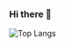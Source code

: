 ### Hi there 👋
![Top Langs](https://github-readme-stats.vercel.app/api/top-langs/?username=leonardo-ferreira-costa&layout=compact)


<!--
**Leonardo-Ferreira-costa/Leonardo-Ferreira-costa** is a ✨ _special_ ✨ repository because its `README.md` (this file) appears on your GitHub profile.

Here are some ideas to get you started:

- 🔭 I’m currently working on ...
- 🌱 I’m currently learning ...
- 👯 I’m looking to collaborate on ...
- 🤔 I’m looking for help with ...
- 💬 Ask me about ...
- 📫 How to reach me: ...
- 😄 Pronouns: ...
- ⚡ Fun fact: ...
-->
